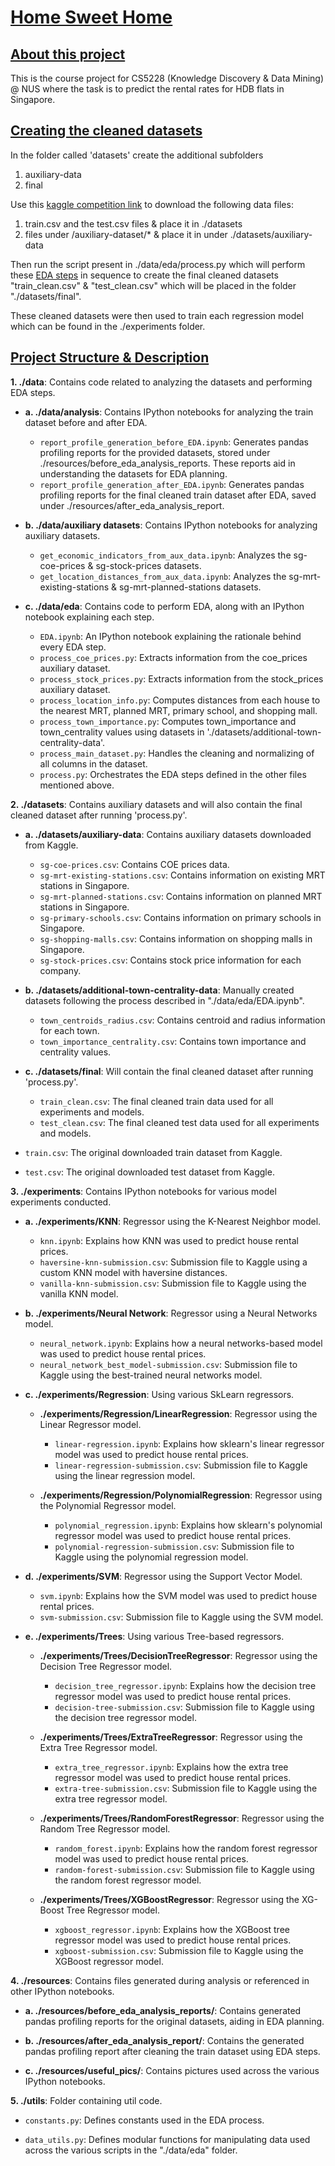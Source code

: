 # <u>Home Sweet Home</u>

## <u>About this project</u>

This is the course project for CS5228 (Knowledge Discovery & Data Mining) @ NUS where the task is to predict the rental rates for HDB flats in Singapore.

## <u>Creating the cleaned datasets</u>

In the  folder called 'datasets' create the additional subfolders
1. auxiliary-data
2. final

Use this <a href="https://www.kaggle.com/competitions/cs5228-2310-final-project/data">kaggle competition link</a> to download the following data files:
1. train.csv and the test.csv files & place it in ./datasets
2. files under /auxiliary-dataset/* & place it in under ./datasets/auxiliary-data

Then run the script present in ./data/eda/process.py which will perform these <a href="https://github.com/ParasharaRamesh/Home-sweet-home/blob/main/data/eda/EDA.ipynb">EDA steps</a> in sequence to create the final cleaned datasets "train_clean.csv" & "test_clean.csv" which will be placed in the folder "./datasets/final".

These cleaned datasets were then used to train each regression model which can be found in the ./experiments folder.

## <u>Project Structure & Description</u>

**1. ./data**: Contains code related to analyzing the datasets and performing EDA steps.

- **a. ./data/analysis**: Contains IPython notebooks for analyzing the train dataset before and after EDA.
  - `report_profile_generation_before_EDA.ipynb`: Generates pandas profiling reports for the provided datasets, stored under ./resources/before_eda_analysis_reports. These reports aid in understanding the datasets for EDA planning.
  - `report_profile_generation_after_EDA.ipynb`: Generates pandas profiling reports for the final cleaned train dataset after EDA, saved under ./resources/after_eda_analysis_report.

- **b. ./data/auxiliary datasets**: Contains IPython notebooks for analyzing auxiliary datasets.
  - `get_economic_indicators_from_aux_data.ipynb`: Analyzes the sg-coe-prices & sg-stock-prices datasets.
  - `get_location_distances_from_aux_data.ipynb`: Analyzes the sg-mrt-existing-stations & sg-mrt-planned-stations datasets.

- **c. ./data/eda**: Contains code to perform EDA, along with an IPython notebook explaining each step.
  - `EDA.ipynb`: An IPython notebook explaining the rationale behind every EDA step.
  - `process_coe_prices.py`: Extracts information from the coe_prices auxiliary dataset.
  - `process_stock_prices.py`: Extracts information from the stock_prices auxiliary dataset.
  - `process_location_info.py`: Computes distances from each house to the nearest MRT, planned MRT, primary school, and shopping mall.
  - `process_town_importance.py`: Computes town_importance and town_centrality values using datasets in './datasets/additional-town-centrality-data'.
  - `process_main_dataset.py`: Handles the cleaning and normalizing of all columns in the dataset.
  - `process.py`: Orchestrates the EDA steps defined in the other files mentioned above.

**2. ./datasets**: Contains auxiliary datasets and will also contain the final cleaned dataset after running 'process.py'.

- **a. ./datasets/auxiliary-data**: Contains auxiliary datasets downloaded from Kaggle.
  - `sg-coe-prices.csv`: Contains COE prices data.
  - `sg-mrt-existing-stations.csv`: Contains information on existing MRT stations in Singapore.
  - `sg-mrt-planned-stations.csv`: Contains information on planned MRT stations in Singapore.
  - `sg-primary-schools.csv`: Contains information on primary schools in Singapore.
  - `sg-shopping-malls.csv`: Contains information on shopping malls in Singapore.
  - `sg-stock-prices.csv`: Contains stock price information for each company.

- **b. ./datasets/additional-town-centrality-data**: Manually created datasets following the process described in "./data/eda/EDA.ipynb".
  - `town_centroids_radius.csv`: Contains centroid and radius information for each town.
  - `town_importance_centrality.csv`: Contains town importance and centrality values.

- **c. ./datasets/final**: Will contain the final cleaned dataset after running 'process.py'.
  - `train_clean.csv`: The final cleaned train data used for all experiments and models.
  - `test_clean.csv`: The final cleaned test data used for all experiments and models.

- `train.csv`: The original downloaded train dataset from Kaggle.
- `test.csv`: The original downloaded test dataset from Kaggle.

**3. ./experiments**: Contains IPython notebooks for various model experiments conducted.

- **a. ./experiments/KNN**: Regressor using the K-Nearest Neighbor model.
  - `knn.ipynb`: Explains how KNN was used to predict house rental prices.
  - `haversine-knn-submission.csv`: Submission file to Kaggle using a custom KNN model with haversine distances.
  - `vanilla-knn-submission.csv`: Submission file to Kaggle using the vanilla KNN model.

- **b. ./experiments/Neural Network**: Regressor using a Neural Networks model.
  - `neural_network.ipynb`: Explains how a neural networks-based model was used to predict house rental prices.
  - `neural_network_best_model-submission.csv`: Submission file to Kaggle using the best-trained neural networks model.

- **c. ./experiments/Regression**: Using various SkLearn regressors.
  - **./experiments/Regression/LinearRegression**: Regressor using the Linear Regressor model.
    - `linear-regression.ipynb`: Explains how sklearn's linear regressor model was used to predict house rental prices.
    - `linear-regression-submission.csv`: Submission file to Kaggle using the linear regression model.

  - **./experiments/Regression/PolynomialRegression**: Regressor using the Polynomial Regressor model.
    - `polynomial_regression.ipynb`: Explains how sklearn's polynomial regressor model was used to predict house rental prices.
    - `polynomial-regression-submission.csv`: Submission file to Kaggle using the polynomial regression model.

- **d. ./experiments/SVM**: Regressor using the Support Vector Model.
  - `svm.ipynb`: Explains how the SVM model was used to predict house rental prices.
  - `svm-submission.csv`: Submission file to Kaggle using the SVM model.

- **e. ./experiments/Trees**: Using various Tree-based regressors.
  - **./experiments/Trees/DecisionTreeRegressor**: Regressor using the Decision Tree Regressor model.
    - `decision_tree_regressor.ipynb`: Explains how the decision tree regressor model was used to predict house rental prices.
    - `decision-tree-submission.csv`: Submission file to Kaggle using the decision tree regressor model.

  - **./experiments/Trees/ExtraTreeRegressor**: Regressor using the Extra Tree Regressor model.
    - `extra_tree_regressor.ipynb`: Explains how the extra tree regressor model was used to predict house rental prices.
    - `extra-tree-submission.csv`: Submission file to Kaggle using the extra tree regressor model.

  - **./experiments/Trees/RandomForestRegressor**: Regressor using the Random Tree Regressor model.
    - `random_forest.ipynb`: Explains how the random forest regressor model was used to predict house rental prices.
    - `random-forest-submission.csv`: Submission file to Kaggle using the random forest regressor model.

  - **./experiments/Trees/XGBoostRegressor**: Regressor using the XG-Boost Tree Regressor model.
    - `xgboost_regressor.ipynb`: Explains how the XGBoost tree regressor model was used to predict house rental prices.
    - `xgboost-submission.csv`: Submission file to Kaggle using the XGBoost regressor model.

**4. ./resources**: Contains files generated during analysis or referenced in other IPython notebooks.

- **a. ./resources/before_eda_analysis_reports/**: Contains generated pandas profiling reports for the original datasets, aiding in EDA planning.

- **b. ./resources/after_eda_analysis_report/**: Contains the generated pandas profiling report after cleaning the train dataset using EDA steps.

- **c. ./resources/useful_pics/**: Contains pictures used across the various IPython notebooks.

**5. ./utils**: Folder containing util code.

- `constants.py`: Defines constants used in the EDA process.

- `data_utils.py`: Defines modular functions for manipulating data used across the various scripts in the "./data/eda" folder.